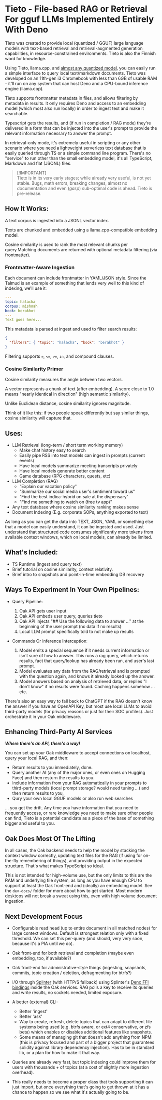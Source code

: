 # Tieto - File-based RAG or Retrieval For gguf LLMs Implemented Entirely With Deno

Tieto was created to provide local (quantized / GGUF) large language models with
text-based retrieval and retrieval-augmented generation capabilities, in
resource-constrained environments. Tieto is also the Finnish word for knowledge.

Using Tieto, llama.cpp, and [almost any quantized model][3], you
can easily run a simple interface to query local text/markdown documents. Tieto
was developed on an 11th-gen i3 Chromebook with less than 6GB of usable RAM -
it'll run on any system that can host Deno and a CPU-bound inference engine
(llama.cpp).

Tieto supports frontmatter metadata in files, and allows filtering by metadata
in results. It only requires Deno and access to an embedding model (which most
also run locally) in order to ingest text and make it searchable.

Typescript gets the results, and (if run in completion / RAG mode) they're
delivered in a form that can be injected into the user's prompt to provide the
relevant information necessary to answer the prompt.

In retrieval-only mode, it's extremely useful in scripting or any other scenario
where you need a lightweight serverless text database that is easily queried
through TS or a simple command line program. There's no "service" to run other
than the small embedding model, it's all TypeScript, Markdown and flat (JSONL)
files.

> [!IMPORTANT]\
> Tieto is in its very early stages; while already very useful, is not yet
> stable. Bugs, math errors, breaking changes, almost no documentation and even
> (_gasp_) sub-optimal code is ahead. Tieto is pre-release.

## How It Works:

A text corpus is ingested into a JSONL vector index.

Texts are chunked and embedded using a llama.cpp-compatible embedding model.

Cosine similarity is used to rank the most relevant chunks per query.Matching
documents are returned with optional metadata filtering (via frontmatter).

### Frontmatter-Aware Ingestion

Each document can include frontmatter in YAML/JSON style. Since the Talmud is an
example of something that lends very well to this kind of indexing, we'll use
it:

```yml
---
topic: halacha
corpus: mishnah
book: berakhot
---
Text goes here...
```

This metadata is parsed at ingest and used to filter search results:

```json
{
  "filters": { "topic": "halacha", "book": "berakhot" }
}
```

Filtering supports `=`, `<=`, `>=`, `in`, and compound clauses.

### Cosine Similarity Primer

Cosine similarity measures the angle between two vectors.

A vector represents a chunk of text (after embedding). A score close to 1.0
means "nearly identical in direction" (high semantic similarity).

Unlike Euclidean distance, cosine similarity ignores magnitude.

Think of it like this: if two people speak differently but say similar things,
cosine similarity will capture that.

## Uses:

- LLM Retrieval (long-term / short term working memory)
  - Make chat history easy to search
  - Easily pipe RSS into text models can ingest in prompts (current events)
  - Have local models summarize meeting transcripts privately
  - Have local models generate better content
  - Game database (RPG characters, quests, etc)
- LLM Completion (RAG)
  - "Explain our vacation policy"
  - "Summarize our social media user's sentiment toward us"
  - "Find the best indica-hybrid on sale at the dispensary"
  - "Find me something to watch on (free tv app)"
- Any text database where cosine similarity ranking makes sense
- Document Indexing (E.g. corporate SOPs, anything exported to text)

As long as you can get the data into TEXT, JSON, YAML or something else that a
model can easily understand, it can be ingested and used. Just understand that
structured code consumes significantly more tokens from available context
windows, which on local models, can already be limited.

## What's Included:

- TS Runtime (ingest and query text)
- Brief tutorial on cosine similarity, context relativity.
- Brief intro to snapshots and point-in-time embedding DB recovery

## Ways To Experiment In Your Own Pipelines:

- Query Pipeline:
  1. Oak API gets user input
  2. Oak API embeds user query, queries tieto
  3. Oak API injects "## Use the following data to answer ..." at the beginning
     of the user prompt (no data if no results)
  4. Local LLM prompt specifically told to not make up results

- Commands Or Inference Interception:
  1. Model emits a special sequence if it needs current information or isn't
     sure of how to answer. This runs a rag query, which returns results, fact
     that query/lookup has already been run, and user's last prompt.
  3. Model evaluates any data from the RAG/retrieval and is prompted with the
     question again, and knows it already looked up the answer.
  4. Model answers based on analysis of retrieved data, or replies "I don't know"
     if no results were found. Caching happens somehow ... etc.

There's also an easy way to fall back to ChatGPT if the RAG doesn't know the
answer if you have an OpenAPI Key, but most use local LLMs to avoid third-party
models (for privacy reasons or just for their SOC profiles). Just orchestrate it
in your Oak middleware. 

## Enhancing Third-Party AI Services 

***Where there's an API, there's a way!***

You can set up your Oak middleware to accept connections on localhost, query your
local RAG, and then:

 - Return results to you immediately, done.
 - Query another AI (any of the major ones, or even ones on Hugging Face)
   and then resturn the results to you.
 - Include information from your RAG automatically in your prompts to third-party
   models (local prompt storage? would need tuning ...) and then return results to
   you,
 - Qury your own local GGUF models or also run web searches

... you get the drift. Any time you have information that you need to frequently
access, or rare knowledge you need to make sure other people can find, Tieto is
a potential candidate as a piece of the base of something bigger and useful to you.

## Oak Does Most Of The Lifting

In all cases, the Oak backend needs to help the model by stacking the context
window correctly, updating text files for the RAG (if using for on-the-fly
remembering of things), and providing output in the expected structure. That's
what makes TypeScript so ideal.

This is not intended for high-volume use, but the only limits to this are the
RAM and underlying file system, as long as you have enough CPU to support at
least the Oak front-end and (ideally) an embedding model. See the `dev-docs/`
folder for more about how to get started. Most modern desktops will not break a
sweat using this, even with high volume document ingestion.

## Next Development Focus

- Configurable read head (up to entire document in all matched nodes) for large
  context windows. Default is strongest relation only with a fixed threshold. We
  can set this per-query (and should, very very soon, because it's a PIA until we
  do).
- Oak front-end for both retrieval and completion (maybe even embedding, too, if
  available?)
- Oak front-end for administrative-style things (ingesting, snapshots, commits,
  topic creation / deletion, defragmenting for btrfs?)
- I/O through [Splinter][1] (with HTTP/S fallback) using Splinter's
  [Deno FFI bindings][2] inside the Oak services. RAG polls a key to receive its
  queries and write results, no sockets needed, limited exposure.
- A better (external) CLI:
  - Better 'ingest'
  - Better 'ask'
  - Way to create, refresh, delete topics that can adapt to different file systems
    being used (e.g. btrfs aware, or ext4 conservative, or zfs beta) which enables
    or disables additional features like snapshots.
  - Some means of managing git that doesn't add anything from NPM (this is privacy
    focused and part of a bigger project that guarantees solidity against library
    dependency injection). Has to be in standard lib, or a plan for how to make
    it that way.
- Queries are already very fast, but topic indexing could improve them for users
  with thousands + of topics (at a cost of slightly more ingestion overhead).
- This really needs to become a proper class that tools supporting it can just
  import, but once everything that's going to get thrown at it has a chance to
  happen so we see what it's actually going to be.

  [1]: https://github.com/timthepost/splinter
  [2]: https://github.com/timthepost/libsplinter/tree/main/bindings/ts
  [3]: https://huggingface.co/
